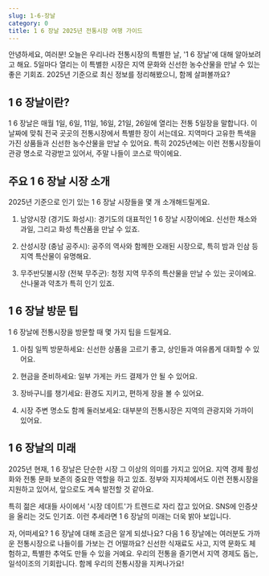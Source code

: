 ```yaml
---
slug: 1-6-장날
category: 0
title: 1 6 장날 2025년 전통시장 여행 가이드
---
```


안녕하세요, 여러분! 오늘은 우리나라 전통시장의 특별한 날, '1 6 장날'에 대해 알아보려고 해요. 5일마다 열리는 이 특별한 시장은 지역 문화와 신선한 농수산물을 만날 수 있는 좋은 기회죠. 2025년 기준으로 최신 정보를 정리해봤으니, 함께 살펴볼까요?

## 1 6 장날이란?

1 6 장날은 매월 1일, 6일, 11일, 16일, 21일, 26일에 열리는 전통 5일장을 말합니다. 이 날짜에 맞춰 전국 곳곳의 전통시장에서 특별한 장이 서는데요. 지역마다 고유한 특색을 가진 상품들과 신선한 농수산물을 만날 수 있어요. 특히 2025년에는 이런 전통시장들이 관광 명소로 각광받고 있어서, 주말 나들이 코스로 딱이에요.

## 주요 1 6 장날 시장 소개

2025년 기준으로 인기 있는 1 6 장날 시장들을 몇 개 소개해드릴게요.

1. 남양시장 (경기도 화성시): 경기도의 대표적인 1 6 장날 시장이에요. 신선한 채소와 과일, 그리고 화성 특산품을 만날 수 있죠.

2. 산성시장 (충남 공주시): 공주의 역사와 함께한 오래된 시장으로, 특히 밤과 인삼 등 지역 특산물이 유명해요.

3. 무주반딧불시장 (전북 무주군): 청정 지역 무주의 특산물을 만날 수 있는 곳이에요. 산나물과 약초가 특히 인기 있죠.

## 1 6 장날 방문 팁

1 6 장날에 전통시장을 방문할 때 몇 가지 팁을 드릴게요.

1. 아침 일찍 방문하세요: 신선한 상품을 고르기 좋고, 상인들과 여유롭게 대화할 수 있어요.

2. 현금을 준비하세요: 일부 가게는 카드 결제가 안 될 수 있어요.

3. 장바구니를 챙기세요: 환경도 지키고, 편하게 장을 볼 수 있어요.

4. 시장 주변 명소도 함께 둘러보세요: 대부분의 전통시장은 지역의 관광지와 가까이 있어요.

## 1 6 장날의 미래

2025년 현재, 1 6 장날은 단순한 시장 그 이상의 의미를 가지고 있어요. 지역 경제 활성화와 전통 문화 보존의 중요한 역할을 하고 있죠. 정부와 지자체에서도 이런 전통시장을 지원하고 있어서, 앞으로도 계속 발전할 것 같아요.

특히 젊은 세대들 사이에서 '시장 데이트'가 트렌드로 자리 잡고 있어요. SNS에 인증샷을 올리는 것도 인기죠. 이런 추세라면 1 6 장날의 미래는 더욱 밝아 보입니다.

자, 어떠세요? 1 6 장날에 대해 조금은 알게 되셨나요? 다음 1 6 장날에는 여러분도 가까운 전통시장으로 나들이를 가보는 건 어떨까요? 신선한 식재료도 사고, 지역 문화도 체험하고, 특별한 추억도 만들 수 있을 거예요. 우리의 전통을 즐기면서 지역 경제도 돕는, 일석이조의 기회랍니다. 함께 우리의 전통시장을 지켜나가요!